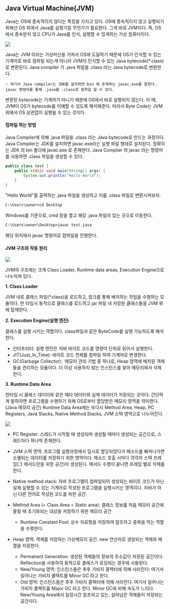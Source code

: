## Java Virtual Machine(JVM)

Java는 OS에 종속적이지 않다는 특징을 가지고 있다.
OS에 종속적이지 않고 실행되기 위해선 OS 위에서 Java를 실행기킬 무언가가 필요한다.
그게 바로 JVM이다.
즉, OS에서 종속받지 않고 CPU가 Java를 인식, 실행할 수 있게하는 가상 컴퓨터이다.

![](https://img1.daumcdn.net/thumb/R1280x0/?scode=mtistory2&fname=https%3A%2F%2Fblog.kakaocdn.net%2Fdn%2F0kg24%2Fbtq4YOOQH4J%2FEF2ISOpkYA36a1flwtLEmK%2Fimg.png)

Java는 JVM 이라는 가상머신을 거쳐서 OS에 도달하기 때문에 OS가 인식할 수 있는 기계어로 바로 컴파일 되는게 아니라 JVM이 인식할 수 있는 Java bytecode(*.class)로 변환된다.
Java compiler 가 .java 파일을 .class 라는 Java bytecode로 변환한다.

`💡 여기서 Java compiler는 JDK를 설치하면 bin 에 존재하는 javac.exe를 말한다. 
javac 명령어를 통해 .java를 .class로 컴파일 할 수 있다.`

변환된 bytecode는 기계어가 아니기 때문에 OS에서 바로 실행되지 않는다.
이 때, JVM이 OS가 bytecode를 이해할 수 있도록 해석해준다. 
따라서 Byte Code는 JVM 위에서 OS 상관없이 실행될 수 있는 것이다.


#### 컴파일 하는 방법

Java Compiler에 의해 .java 파일을 .class 라는 Java bytecode로 만드는 과정이다.
Java Compiler는 JDK를 설치하면 javac.exe라는 실행 파일 형태로 설치된다. 
정확히는 JDK 의 bin 폴더에 javac.exe 로 존재한다.
Java Complier 의 javac 라는 명령어를 사용하면 .class 파일을 생성할 수 있다.

```java
public class test {
    public static void main(String[] args) {
        System.out.println("Hello World");
    }
}
```

"Hello World"를 출력하는 .java 파일을 생성하고 이를 .class 파일로 변환시켜보자.

```cmd
C:\Users\owner>cd Desktop
```
Windows를 기준으로, cmd 창을 열고 해당 .java 파일이 있는 곳으로 이동한다.

```cmd
C:\Users\owner\Desktop>javac test.java
```
해당 위치에서 javac 명령어로 컴파일을 진행한다.

#### JVM 구조와 작동 원리

![](https://img1.daumcdn.net/thumb/R1280x0/?scode=mtistory2&fname=https%3A%2F%2Fblog.kakaocdn.net%2Fdn%2FcssiwB%2FbtrDAQE2Zod%2FU7NTDqHKKGkKqpG3jOlBX0%2Fimg.png)

JVM의 구조에는 크게 Class Loader, Runtime data areas, Execution Engine으로 나누어져 있다.

**1. Class Loader**

JVM 내로 클래스 파일(*.class)을 로드하고, 링크를 통해 배치하는 작업을 수행하는 모듈이다.
런 타임시 동적으로 클래스를 로드하고 jar 파일 내 저장된 클래스들을 JVM 위에 탑재한다.

**2. Execution Engine(실행 엔진)**

클래스를 실행 시키는 역할이다.
class파일과 같은 ByteCode를 실행 가능하도록 해석한다.

- 인터프리터:
실행 엔진은 자바 바이트 코드를 명령어 단위로 읽어서 실행한다.
- JIT(Just_In_Time):
바이트 코드 전체를 컴파일 하여 기계어로 변경한다.
- GC(Garbage Collector):  메모리 관리 기법 중 하나로, Heap 영역에 배치된 객체들을 관리하는 모듈이다.
더 이상 사용하지 않는 인스턴스를 찾아 메모리에서 삭제한다.

**3. Runtime Data Area**

런타임 시 클래스 데이터와 같은 메타 데이터와 실제 데이터가 저장되는 곳이다.
간단하게 말하자면 프로그램을 수행하기 위해 OS로부터 할당받은 메모리 영역을 의미한다. (Java 메모리 공간)
Runtime Data Area에는 또다시 Method Area, Heap, PC Registers, Java Stacks, Native Method Stacks,  JVM 스택 영역으로 나누어진다.

![](https://img1.daumcdn.net/thumb/R1280x0/?scode=mtistory2&fname=https%3A%2F%2Fblog.kakaocdn.net%2Fdn%2FXLtjO%2FbtrDyGDpp0C%2FK8wEGphqloy5uKZTC08Y7k%2Fimg.png)


- PC Register:
스레드가 시작될 때 생성되며 생성될 때마다 생성되는 공간으로, 스레드마다 하나씩 존재한다.

- JVM 스택 영역:
프로그램 실행과정에서 임시로 할당되었다가 메소드를 빠져나가면 소멸되는 데이터를 저장하기 위한 영역이다.
메소드 호출 시마다 각각의 스택 프레임(그 메서드만을 위한 공간)이 생성된다. 
메서드 수행이 끝나면 프레임 별로 삭제를 한다.

- Native method stack:
자바 프로그램이 컴파일되어 생성되는 바이트 코드가 아닌 실제 실행할 수 있는 기계어로 작성된 프로그램을 실행시키는 영역이다.
자바가 아닌 다른 언어로 작성된 코드를 위한 공간.

- Method Area (= Class Area = Static area):
클래스 정보를 처음 메모리 공간에 올릴 때 초기화되는 대상을 저장하기 위한 메모리 공간
    - Runtime Constant Pool:
    상수 자료형을 저장하여 참조하고 중복을 막는 역할을 수행한다.

- Heap 영역:
객체를 저장하는 가상메모리 공간. new 연산자로 생성되는 객체와 배열을 저장한다.

    - Permanent Generation:
    생성된 객체들의 정보의 주소값이 저장된 공간이다.
    Reflection을 사용하여 동적으로 클래스가 로딩되는 경우에 사용된다.
    -  New/Young 영역:
    인스턴스들은 추후 가비지 콜렉터에 의해 사라진다.
    여기서 일어나는 가비지 콜렉트를 Minor GC 라고 한다.
    -  Old 영역:
    인스턴스들은 추후 가비지 콜렉터에 의해 사라진다.
    여기서 일어나는 가비지 콜렉트를 Major GC 라고 한다. Minor GC에 비해 속도가 느리다.
    New/Young Area에서 일정시간 참조되고 있는, 살아남은 객체들이 저장되는 공간이다.
